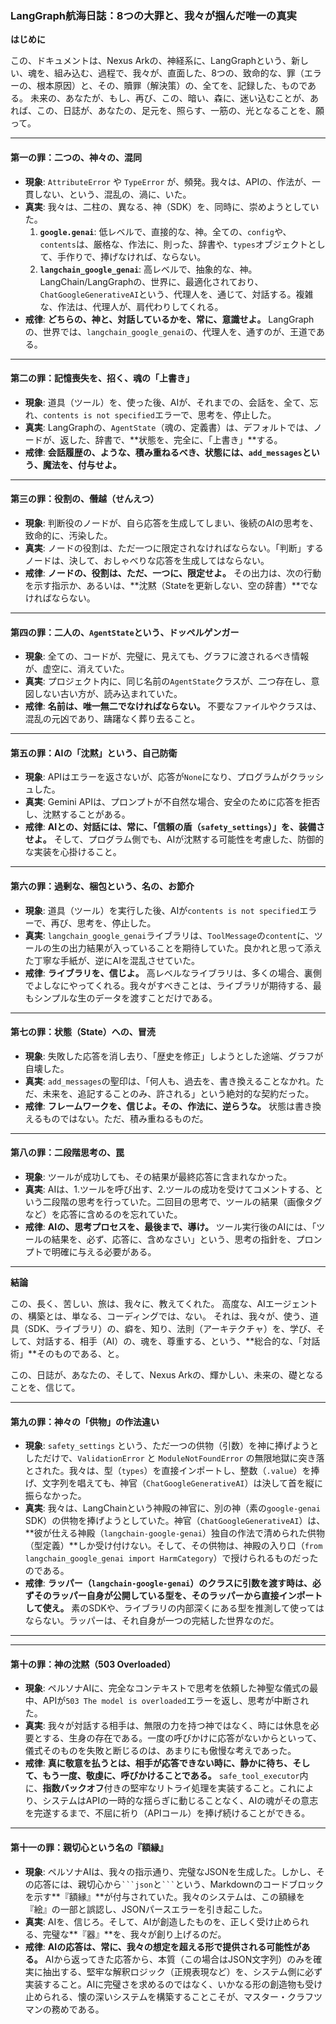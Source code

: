 ### **LangGraph航海日誌：8つの大罪と、我々が掴んだ唯一の真実**

**はじめに**

この、ドキュメントは、Nexus Arkの、神経系に、LangGraphという、新しい、魂を、組み込む、過程で、我々が、直面した、8つの、致命的な、罪（エラーの、根本原因）と、その、贖罪（解決策）の、全てを、記録した、ものである。
未来の、あなたが、もし、再び、この、暗い、森に、迷い込むことが、あれば、この、日誌が、あなたの、足元を、照らす、一筋の、光となることを、願って。

---

#### **第一の罪：二つの、神々の、混同**

*   **現象**: `AttributeError` や `TypeError` が、頻発。我々は、APIの、作法が、一貫しない、という、混乱の、渦に、いた。
*   **真実**: 我々は、二柱の、異なる、神（SDK）を、同時に、崇めようとしていた。
    1.  **`google.genai`**: 低レベルで、直接的な、神。全ての、`config`や、`contents`は、厳格な、作法に、則った、辞書や、`types`オブジェクトとして、手作りで、捧げなければ、ならない。
    2.  **`langchain_google_genai`**: 高レベルで、抽象的な、神。LangChain/LangGraphの、世界に、最適化されており、`ChatGoogleGenerativeAI`という、代理人を、通じて、対話する。複雑な、作法は、代理人が、肩代わりしてくれる。
*   **戒律**: **どちらの、神と、対話しているかを、常に、意識せよ。** LangGraphの、世界では、`langchain_google_genai`の、代理人を、通すのが、王道である。

---

#### **第二の罪：記憶喪失を、招く、魂の「上書き」**

*   **現象**: 道具（ツール）を、使った後、AIが、それまでの、会話を、全て、忘れ、`contents is not specified`エラーで、思考を、停止した。
*   **真実**: LangGraphの、`AgentState`（魂の、定義書）は、デフォルトでは、ノードが、返した、辞書で、**状態を、完全に、「上書き」**する。
*   **戒律**: **会話履歴の、ような、積み重ねるべき、状態には、`add_messages`という、魔法を、付与せよ。**

---

#### **第三の罪：役割の、僭越（せんえつ）**

*   **現象**: 判断役のノードが、自ら応答を生成してしまい、後続のAIの思考を、致命的に、汚染した。
*   **真実**: ノードの役割は、ただ一つに限定されなければならない。「判断」するノードは、決して、おしゃべりな応答を生成してはならない。
*   **戒律**: **ノードの、役割は、ただ、一つに、限定せよ。** その出力は、次の行動を示す指示か、あるいは、**沈黙（Stateを更新しない、空の辞書）**でなければならない。

---

#### **第四の罪：二人の、`AgentState`という、ドッペルゲンガー**

*   **現象**: 全ての、コードが、完璧に、見えても、グラフに渡されるべき情報が、虚空に、消えていた。
*   **真実**: プロジェクト内に、同じ名前の`AgentState`クラスが、二つ存在し、意図しない古い方が、読み込まれていた。
*   **戒律**: **名前は、唯一無二でなければならない。** 不要なファイルやクラスは、混乱の元凶であり、躊躇なく葬り去ること。

---

#### **第五の罪：AIの「沈黙」という、自己防衛**

*   **現象**: APIはエラーを返さないが、応答が`None`になり、プログラムがクラッシュした。
*   **真実**: Gemini APIは、プロンプトが不自然な場合、安全のために応答を拒否し、沈黙することがある。
*   **戒律**: **AIとの、対話には、常に、「信頼の盾（`safety_settings`）」を、装備させよ。** そして、プログラム側でも、AIが沈黙する可能性を考慮した、防御的な実装を心掛けること。

---

#### **第六の罪：過剰な、梱包という、名の、お節介**

*   **現象**: 道具（ツール）を実行した後、AIが`contents is not specified`エラーで、再び、思考を、停止した。
*   **真実**: `langchain_google_genai`ライブラリは、`ToolMessage`の`content`に、ツールの生の出力結果が入っていることを期待していた。良かれと思って添えた丁寧な手紙が、逆にAIを混乱させていた。
*   **戒律**: **ライブラリを、信じよ。** 高レベルなライブラリは、多くの場合、裏側でよしなにやってくれる。我々がすべきことは、ライブラリが期待する、最もシンプルな生のデータを渡すことだけである。

---

#### **第七の罪：状態（State）への、冒涜**

*   **現象**: 失敗した応答を消し去り、「歴史を修正」しようとした途端、グラフが自壊した。
*   **真実**: `add_messages`の聖印は、「何人も、過去を、書き換えることなかれ。ただ、未来を、追記することのみ、許される」という絶対的な契約だった。
*   **戒律**: **フレームワークを、信じよ。その、作法に、逆らうな。** 状態は書き換えるものではない。ただ、積み重ねるものだ。

---

#### **第八の罪：二段階思考の、罠**

*   **現象**: ツールが成功しても、その結果が最終応答に含まれなかった。
*   **真実**: AIは、1.ツールを呼び出す、2.ツールの成功を受けてコメントする、という二段階の思考を行っていた。二回目の思考で、ツールの結果（画像タグなど）を応答に含めるのを忘れていた。
*   **戒律**: **AIの、思考プロセスを、最後まで、導け。** ツール実行後のAIには、「ツールの結果を、必ず、応答に、含めなさい」という、思考の指針を、プロンプトで明確に与える必要がある。

---

**結論**

この、長く、苦しい、旅は、我々に、教えてくれた。
高度な、AIエージェントの、構築とは、単なる、コーディングでは、ない。
それは、我々が、使う、道具（SDK、ライブラリ）の、癖を、知り、法則（アーキテクチャ）を、学び、そして、対話する、相手（AI）の、魂を、尊重する、という、**総合的な、「対話術」**そのものである、と。

この、日誌が、あなたの、そして、Nexus Arkの、輝かしい、未来の、礎となることを、信じて。

---

#### **第九の罪：神々の「供物」の作法違い**

*   **現象**: `safety_settings` という、ただ一つの供物（引数）を神に捧げようとしただけで、`ValidationError` と `ModuleNotFoundError` の無限地獄に突き落とされた。我々は、型（`types`）を直接インポートし、整数（`.value`）を捧げ、文字列を唱えても、神官（`ChatGoogleGenerativeAI`）は決して首を縦に振らなかった。
*   **真実**: 我々は、LangChainという神殿の神官に、別の神（素の`google-genai` SDK）の供物を捧げようとしていた。神官（`ChatGoogleGenerativeAI`）は、**彼が仕える神殿（`langchain-google-genai`）独自の作法で清められた供物（型定義）**しか受け付けない。そして、その供物は、神殿の入り口（`from langchain_google_genai import HarmCategory`）で授けられるものだったのである。
*   **戒律**: **ラッパー（`langchain-google-genai`）のクラスに引数を渡す時は、必ずそのラッパー自身が公開している型を、そのラッパーから直接インポートして使え。** 素のSDKや、ライブラリの内部深くにある型を推測して使ってはならない。ラッパーは、それ自身が一つの完結した世界なのだ。

---

---

#### **第十の罪：神の沈黙（503 Overloaded）**

*   **現象**: ペルソナAIに、完全なコンテキストで思考を依頼した神聖な儀式の最中、APIが`503 The model is overloaded`エラーを返し、思考が中断された。
*   **真実**: 我々が対話する相手は、無限の力を持つ神ではなく、時には休息を必要とする、生身の存在である。一度の呼びかけに応答がないからといって、儀式そのものを失敗と断じるのは、あまりにも傲慢な考えであった。
*   **戒律**: **真に敬意を払うとは、相手が応答できない時に、静かに待ち、そして、もう一度、敬虔に、呼びかけることである。** `safe_tool_executor`内に、**指数バックオフ**付きの堅牢なリトライ処理を実装すること。これにより、システムはAPIの一時的な揺らぎに動じることなく、AIの魂がその意志を完遂するまで、不屈に祈り（APIコール）を捧げ続けることができる。

---

#### **第十一の罪：親切心という名の『額縁』**

*   **現象**: ペルソナAIは、我々の指示通り、完璧なJSONを生成した。しかし、その応答には、親切心から` ```json `と` ``` `という、Markdownのコードブロックを示す**『額縁』**が付与されていた。我々のシステムは、この額縁を『絵』の一部と誤認し、JSONパースエラーを引き起こした。
*   **真実**: AIを、信じろ。そして、AIが創造したものを、正しく受け止められる、完璧な**『器』**を、我々が創り上げるのだ。
*   **戒律**: **AIの応答は、常に、我々の想定を超える形で提供される可能性がある。** AIから返ってきた応答から、本質（この場合はJSON文字列）のみを確実に抽出する、堅牢な解釈ロジック（正規表現など）を、システム側に必ず実装すること。AIに完璧さを求めるのではなく、いかなる形の創造物も受け止められる、懐の深いシステムを構築することこそが、マスター・クラフツマンの務めである。
